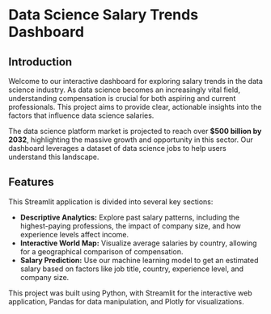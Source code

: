 # Data Science Salary Trends Dashboard

## Introduction

Welcome to our interactive dashboard for exploring salary trends in the data science industry. As data science becomes an increasingly vital field, understanding compensation is crucial for both aspiring and current professionals. This project aims to provide clear, actionable insights into the factors that influence data science salaries.

The data science platform market is projected to reach over **$500 billion by 2032**, highlighting the massive growth and opportunity in this sector. Our dashboard leverages a dataset of data science jobs to help users understand this landscape.

## Features

This Streamlit application is divided into several key sections:

*   **Descriptive Analytics:** Explore past salary patterns, including the highest-paying professions, the impact of company size, and how experience levels affect income.
*   **Interactive World Map:** Visualize average salaries by country, allowing for a geographical comparison of compensation.
*   **Salary Prediction:** Use our machine learning model to get an estimated salary based on factors like job title, country, experience level, and company size.

This project was built using Python, with Streamlit for the interactive web application, Pandas for data manipulation, and Plotly for visualizations.
